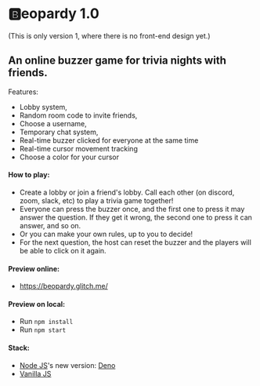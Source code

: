 # 🅱️eopardy 1.0 #

(This is only version 1, where there is no front-end design yet.) 

## An online buzzer game for trivia nights with friends. ##

Features: 
- Lobby system,
- Random room code to invite friends,
- Choose a username,
- Temporary chat system,
- Real-time buzzer clicked for everyone at the same time
- Real-time cursor movement tracking
- Choose a color for your cursor

#### How to play: ####
- Create a lobby or join a friend's lobby. Call each other (on discord, zoom, slack, etc) to play a trivia game together!
- Everyone can press the buzzer once, and the first one to press it may answer the question. If they get it wrong, the second one to press it can answer, and so on.
- Or you can make your own rules, up to you to decide!
- For the next question, the host can reset the buzzer and the players will be able to click on it again.

#### Preview online: ####
- https://beopardy.glitch.me/

#### Preview on local: ####
- Run `npm install`
- Run `npm start`

#### Stack: ####

- [Node JS](https://nodejs.org/en/)'s new version: [Deno](https://deno.com/)
- [Vanilla JS](https://developer.mozilla.org/en-US/docs/Web/JavaScript)
